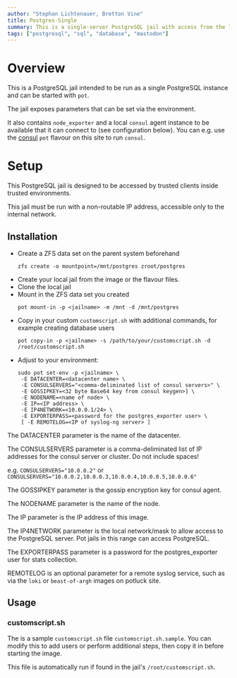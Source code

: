 ```yaml
---
author: "Stephan Lichtenauer, Bretton Vine"
title: Postgres-Single
summary: This is a single-server PostgreSQL jail with access from the local network.
tags: ["postgresql", "sql", "database", "mastodon"]
---
```


# Overview

This is a PostgreSQL jail intended to be run as a single PostgreSQL instance and can be started with ```pot```.

The jail exposes parameters that can be set via the environment.

It also contains `node_exporter` and a local `consul` agent instance to be
available that it can connect to (see configuration below). You can e.g.
use the [consul](https://potluck.honeyguide.net/blog/consul/) `pot` flavour
on this site to run `consul`.

# Setup

This PostgreSQL jail is designed to be accessed by trusted clients inside trusted environments.

This jail must be run with a non-routable IP address, accessible only to the internal network.

## Installation

* Create a ZFS data set on the parent system beforehand
  ```
  zfs create -o mountpoint=/mnt/postgres zroot/postgres
  ```
* Create your local jail from the image or the flavour files.
* Clone the local jail
* Mount in the ZFS data set you created
  ```
  pot mount-in -p <jailname> -m /mnt -d /mnt/postgres
  ```
* Copy in your custom `customscript.sh` with additional commands, for example creating database users
  ```
  pot copy-in -p <jailname> -s /path/to/your/customscript.sh -d /root/customscript.sh
  ```
* Adjust to your environment:
  ```
  sudo pot set-env -p <jailname> \
   -E DATACENTER=<datacenter name> \
   -E CONSULSERVERS="<comma-deliminated list of consul servers>" \
   -E GOSSIPKEY=<32 byte Base64 key from consul keygen>] \
   -E NODENAME=<name of node> \
   -E IP=<IP address> \
   -E IP4NETWORK=<10.0.0.1/24> \
   -E EXPORTERPASS=<password for the postgres_exporter user> \
   [ -E REMOTELOG=<IP of syslog-ng server> ]
  ```

The DATACENTER parameter is the name of the datacenter.

The CONSULSERVERS parameter is a comma-deliminated list of IP addresses for the consul server or cluster. Do not include spaces!

e.g. ```CONSULSERVERS="10.0.0.2"``` or ```CONSULSERVERS="10.0.0.2,10.0.0.3,10.0.0.4,10.0.0.5,10.0.0.6"```

The GOSSIPKEY parameter is the gossip encryption key for consul agent.

The NODENAME parameter is the name of the node.

The IP parameter is the IP address of this image.

The IP4NETWORK parameter is the local network/mask to allow access to the PostgreSQL server. Pot jails in this range can access PostgreSQL.

The EXPORTERPASS parameter is a password for the postgres_exporter user for stats collection.

REMOTELOG is an optional parameter for a remote syslog service, such as via the `loki` or `beast-of-argh` images on potluck site.

## Usage

### customscript.sh

The is a sample `customscript.sh` file `customscript.sh.sample`. You can modify this to add users or perform additional steps, then copy it in before starting the image.

This file is automatically run if found in the jail's `/root/customscript.sh`. 